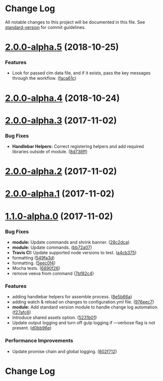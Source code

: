 # Change Log

All notable changes to this project will be documented in this file. See [standard-version](https://github.com/conventional-changelog/standard-version) for commit guidelines.

<a name="2.0.0-alpha.5"></a>
# [2.0.0-alpha.5](https://github.com/devopsgroup-io/veeva/compare/v2.0.0-alpha.4...v2.0.0-alpha.5) (2018-10-25)


### Features

* Look for passed clm data file, and if it exists, pass the key messages through the workflow. ([faca61c](https://github.com/devopsgroup-io/veeva/commit/faca61c))



<a name="2.0.0-alpha.4"></a>
# [2.0.0-alpha.4](https://github.com/devopsgroup-io/veeva/compare/v2.0.0...v2.0.0-alpha.4) (2018-10-24)



<a name="2.0.0-alpha.3"></a>
# [2.0.0-alpha.3](https://github.com/devopsgroup-io/veeva/compare/v2.0.0-alpha.2...v2.0.0-alpha.3) (2017-11-02)


### Bug Fixes

* **Handlebar Helpers:** Correct registering helpers and add required libraries outside of module. ([8d738ff](https://github.com/devopsgroup-io/veeva/commit/8d738ff))



<a name="2.0.0-alpha.2"></a>
# [2.0.0-alpha.2](https://github.com/devopsgroup-io/veeva/compare/v2.0.0-alpha.1...v2.0.0-alpha.2) (2017-11-02)



<a name="2.0.0-alpha.1"></a>
# [2.0.0-alpha.1](https://github.com/devopsgroup-io/veeva/compare/v1.1.0-alpha.0...v2.0.0-alpha.1) (2017-11-02)

<a name="1.1.0-alpha.0"></a>
# [1.1.0-alpha.0](https://github.com/devopsgroup-io/veeva/compare/v1.0.0...v1.1.0-alpha.0) (2017-11-02)


### Bug Fixes

* **module:** Update commands and shrink banner. ([28c2dca](https://github.com/devopsgroup-io/veeva/commit/28c2dca))
* **module:** Update commands. ([bb72a07](https://github.com/devopsgroup-io/veeva/commit/bb72a07))
* **Travis CI:** Update supported node versions to test. ([a4cb375](https://github.com/devopsgroup-io/veeva/commit/a4cb375))
* formatting ([549fa3d](https://github.com/devopsgroup-io/veeva/commit/549fa3d))
* formatting. ([5eec0f4](https://github.com/devopsgroup-io/veeva/commit/5eec0f4))
* Mocha tests. ([6890f26](https://github.com/devopsgroup-io/veeva/commit/6890f26))
* remove veeva from command ([7bf82c4](https://github.com/devopsgroup-io/veeva/commit/7bf82c4))


### Features

* adding handlebar helpers for assemble process. ([8e5b66a](https://github.com/devopsgroup-io/veeva/commit/8e5b66a))
* adding watch & reload on changes to configuration.yml file. ([976eec7](https://github.com/devopsgroup-io/veeva/commit/976eec7))
* **module:** Add standard version module to handle change log automation. ([f27afc6](https://github.com/devopsgroup-io/veeva/commit/f27afc6))
* Introduce shared assets option. ([5231b01](https://github.com/devopsgroup-io/veeva/commit/5231b01))
* Update output logging and turn off gulp logging if —verbose flag is not present. ([d0bb96e](https://github.com/devopsgroup-io/veeva/commit/d0bb96e))


### Performance Improvements

* Update promise chain and global logging. ([802f712](https://github.com/devopsgroup-io/veeva/commit/802f712))
# Change Log
